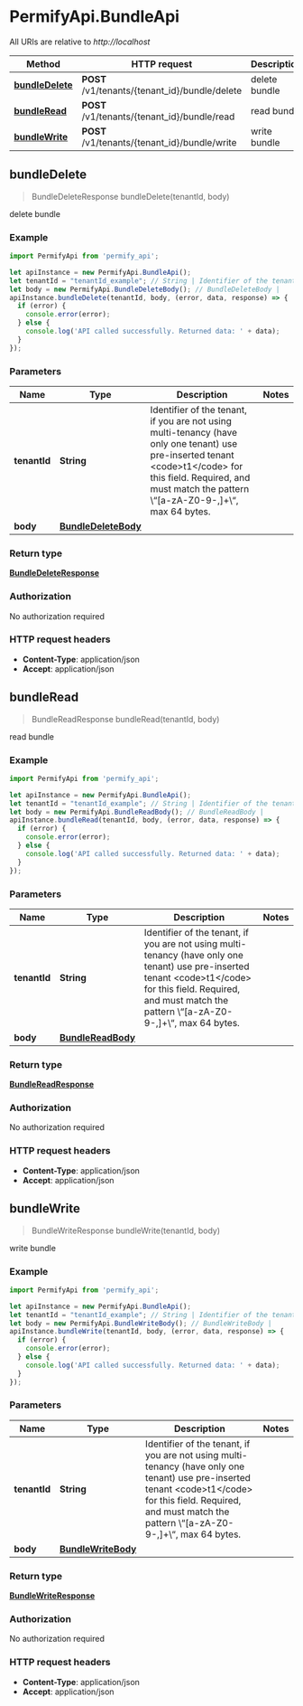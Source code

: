 # PermifyApi.BundleApi

All URIs are relative to *http://localhost*

Method | HTTP request | Description
------------- | ------------- | -------------
[**bundleDelete**](BundleApi.md#bundleDelete) | **POST** /v1/tenants/{tenant_id}/bundle/delete | delete bundle
[**bundleRead**](BundleApi.md#bundleRead) | **POST** /v1/tenants/{tenant_id}/bundle/read | read bundle
[**bundleWrite**](BundleApi.md#bundleWrite) | **POST** /v1/tenants/{tenant_id}/bundle/write | write bundle



## bundleDelete

> BundleDeleteResponse bundleDelete(tenantId, body)

delete bundle

### Example

```javascript
import PermifyApi from 'permify_api';

let apiInstance = new PermifyApi.BundleApi();
let tenantId = "tenantId_example"; // String | Identifier of the tenant, if you are not using multi-tenancy (have only one tenant) use pre-inserted tenant <code>t1</code> for this field. Required, and must match the pattern \\“[a-zA-Z0-9-,]+\\“, max 64 bytes.
let body = new PermifyApi.BundleDeleteBody(); // BundleDeleteBody | 
apiInstance.bundleDelete(tenantId, body, (error, data, response) => {
  if (error) {
    console.error(error);
  } else {
    console.log('API called successfully. Returned data: ' + data);
  }
});
```

### Parameters


Name | Type | Description  | Notes
------------- | ------------- | ------------- | -------------
 **tenantId** | **String**| Identifier of the tenant, if you are not using multi-tenancy (have only one tenant) use pre-inserted tenant &lt;code&gt;t1&lt;/code&gt; for this field. Required, and must match the pattern \\“[a-zA-Z0-9-,]+\\“, max 64 bytes. | 
 **body** | [**BundleDeleteBody**](BundleDeleteBody.md)|  | 

### Return type

[**BundleDeleteResponse**](BundleDeleteResponse.md)

### Authorization

No authorization required

### HTTP request headers

- **Content-Type**: application/json
- **Accept**: application/json


## bundleRead

> BundleReadResponse bundleRead(tenantId, body)

read bundle

### Example

```javascript
import PermifyApi from 'permify_api';

let apiInstance = new PermifyApi.BundleApi();
let tenantId = "tenantId_example"; // String | Identifier of the tenant, if you are not using multi-tenancy (have only one tenant) use pre-inserted tenant <code>t1</code> for this field. Required, and must match the pattern \\“[a-zA-Z0-9-,]+\\“, max 64 bytes.
let body = new PermifyApi.BundleReadBody(); // BundleReadBody | 
apiInstance.bundleRead(tenantId, body, (error, data, response) => {
  if (error) {
    console.error(error);
  } else {
    console.log('API called successfully. Returned data: ' + data);
  }
});
```

### Parameters


Name | Type | Description  | Notes
------------- | ------------- | ------------- | -------------
 **tenantId** | **String**| Identifier of the tenant, if you are not using multi-tenancy (have only one tenant) use pre-inserted tenant &lt;code&gt;t1&lt;/code&gt; for this field. Required, and must match the pattern \\“[a-zA-Z0-9-,]+\\“, max 64 bytes. | 
 **body** | [**BundleReadBody**](BundleReadBody.md)|  | 

### Return type

[**BundleReadResponse**](BundleReadResponse.md)

### Authorization

No authorization required

### HTTP request headers

- **Content-Type**: application/json
- **Accept**: application/json


## bundleWrite

> BundleWriteResponse bundleWrite(tenantId, body)

write bundle

### Example

```javascript
import PermifyApi from 'permify_api';

let apiInstance = new PermifyApi.BundleApi();
let tenantId = "tenantId_example"; // String | Identifier of the tenant, if you are not using multi-tenancy (have only one tenant) use pre-inserted tenant <code>t1</code> for this field. Required, and must match the pattern \\“[a-zA-Z0-9-,]+\\“, max 64 bytes.
let body = new PermifyApi.BundleWriteBody(); // BundleWriteBody | 
apiInstance.bundleWrite(tenantId, body, (error, data, response) => {
  if (error) {
    console.error(error);
  } else {
    console.log('API called successfully. Returned data: ' + data);
  }
});
```

### Parameters


Name | Type | Description  | Notes
------------- | ------------- | ------------- | -------------
 **tenantId** | **String**| Identifier of the tenant, if you are not using multi-tenancy (have only one tenant) use pre-inserted tenant &lt;code&gt;t1&lt;/code&gt; for this field. Required, and must match the pattern \\“[a-zA-Z0-9-,]+\\“, max 64 bytes. | 
 **body** | [**BundleWriteBody**](BundleWriteBody.md)|  | 

### Return type

[**BundleWriteResponse**](BundleWriteResponse.md)

### Authorization

No authorization required

### HTTP request headers

- **Content-Type**: application/json
- **Accept**: application/json

